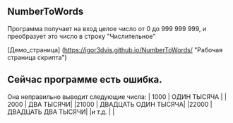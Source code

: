 ## NumberToWords
Программа получает на вход целое число от 0 до 999 999 999,
и преобразует это число в строку "Числительное"

[Демо_страница] (https://igor3dvis.github.io/NumberToWords/ "Рабочая страница скрипта")

## Сейчас программе есть ошибка. 
Она неправильно выводит следующие числа:
  | 1000  | ОДИН ТЫСЯЧА |
  | 2000  | ДВА ТЫСЯЧИ|
  |21000 | ДВАДЦАТЬ ОДИН ТЫСЯЧА|
  |22000 | ДВАДЦАТЬ ДВА ТЫСЯЧИ|
  |*и т.д.* |  |




